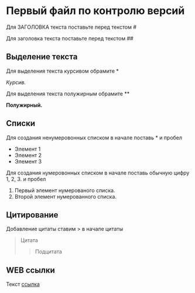 # Первый файл по контролю версий
Для ЗАГОЛОВКА текста поставьте перед текстом #

Для заголовка текста поставьте перед текстом ##

## Выделение текста

Для выделения текста курсивом обрамите * 

*Курсив.*

Для выделения текста полужирным обрамите **

**Полужирный.**

## Списки

Для создания ненумеровонных списком в начале поставь * и пробел

* Элемент 1
* Элемент 2
* Элемент 3

Для создания нумеровонных списком в начале поставь обычную цифру 1, 2, 3. и пробел

1. Первый элемент нумерованого списка.
2. Второй элемент нумерованного списка.

##  Цитирование

Добавление цитаты ставим > в начале цитаты

> Цитата
>> Подцитата

## WEB ссылки

Текст [ссылка](http:адрес)


